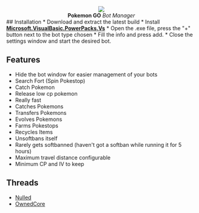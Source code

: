<div align="center">
  <img src="https://github.com/xRedSpark/PoGo_Bot_Manager/blob/master/Builds/pokemon-icon.png?raw=true"></img><br>
  <b>Pokemon GO</b> <i>Bot Manager</i>
</div>
## Installation
 * Download and extract the latest build
 * Install <a href="http://go.microsoft.com/fwlink/?LinkID=145727&clcid=0x804"><b>Microsoft.VisualBasic.PowerPacks.Vs</b></a>
 * Open the .exe file, press the "+" button next to the bot type chosen 
 * Fill the info and press add.
 * Close the settings window and start the desired bot.
 
## Features
 * Hide the bot window for easier management of your bots
 * Search Fort (Spin Pokestop)
 * Catch Pokemon
 * Release low cp pokemon
 * Really fast
 * Catches Pokemons
 * Transfers Pokemons
 * Evolves Pokemons
 * Farms Pokestops
 * Recycles Items
 * Unsoftbans itself
 * Rarely gets softbanned (haven't got a softban while running it for 5 hours)
 * Maximum travel distance configurable
 * Minimum CP and IV to keep
 
## Threads
 * <a href="https://www.nulled.to/topic/176221-release-pokemon-go-bot-manager/">Nulled</a>
 * <a href="http://www.ownedcore.com/forums/pokemon-go/pokemon-go-hacks-cheats/567766-pokemon-go-bot-manager-150k-exp-h.html">OwnedCore</a>
